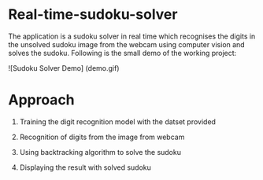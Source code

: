 # Real-time-sudoku-solver

The application is a sudoku solver in real time which recognises the digits in the unsolved sudoku image from the webcam using computer vision and solves the sudoku. Following is the small demo of the working project:

![Sudoku Solver Demo] (demo.gif)

# Approach

1) Training the digit recognition model with the datset provided

2) Recognition of digits from the image from webcam

3) Using backtracking algorithm to solve the sudoku

4) Displaying the result with solved sudoku
